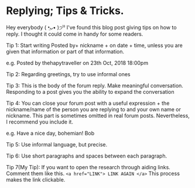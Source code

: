 # Replying; Tips & Tricks.
Hey everybody ( •̤ᴗ• )੭⁾⁾ 
I've found this blog post giving tips on how to reply. I thought it could come in handy for some readers.


Tip 1: Start writing Posted by+ nickname + on date + time, unless you are given that information or part of that information.  

e.g. Posted by thehapytraveller on 23th Oct, 2018 18:00pm

Tip 2: Regarding greetings, try to use informal ones 


Tip 3: This is the body of the forum reply. Make meaningful conversation. Responding to a post gives you the ability to expand the conversation  


Tip 4: You can close your forum post with a useful expression + the nickname/name of the person you are replying to and your own name or nickname. This part is sometimes omitted in real forum posts. Nevertheless, I recommend you include it. 

e.g. Have a nice day, bohemian!
		Bob 


Tip 5: Use informal language, but precise. 


Tip 6: Use short paragraphs and spaces between each paragraph.

Tip 7(My Tip): If you want to open the research through aiding links. Comment them like this. 
`<a href="LINK"> LINK AGAIN </a>`
This process makes the link clickable. 

